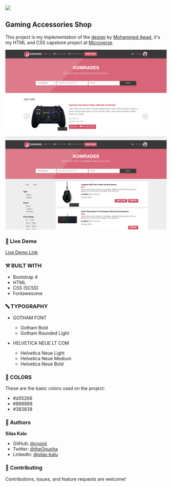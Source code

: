 ![](https://img.shields.io/badge/Microverse-blueviolet)

## Gaming Accessories Shop
This project is my implementation of the [design](https://www.behance.net/gallery/24796463/ZATTIX) by [Mohammed Awad](https://www.behance.net/M_Awad), it's my HTML and CSS capstone project at [Microverse](https://github.com/microverseinc).

![screenshot](assets/images/screenshots/screenshot-homepage.png)
![screenshot](assets/images/screenshots/screenshot-search-page.png)

### 🔗 Live Demo
[Live Demo Link](https://raw.githack.com/cyonii/gaming-accessories-shop/master/index.html)

### ⚒️ BUILT WITH
- Bootstrap 4
- HTML
- CSS (SCSS)
- Fontawesome

### 🔤 TYPOGRAPHY
- GOTHAM FONT
  - Gotham Bold
  - Gotham Rounded Light

- HELVETICA NEUE LT COM
  - Helvetica Neue Light
  - Helvetica Neue Medium
  - Helvetica Neue Bold

### 🎨 COLORS
  These are the basic colors used on the project:
  - \#d35266
  - \#888888
  - \#383838

### 👤 Authors
   **Silas Kalu**

  - GitHub: [@cyonii ](https://github.com/cyonii )
  - Twitter: [@theOnuoha](https://twitter.com/theOnuoha)
  - LinkedIn: [@silas-kalu](https://www.linkedin.com/in/silas-kalu-2a9a13199/ )

### 🤝 Contributing
Contributions, issues, and feature requests are welcome!
